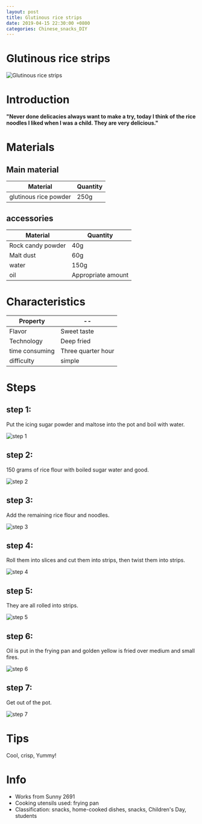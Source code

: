 ```yaml
---
layout: post
title: Glutinous rice strips
date: 2019-04-15 22:30:00 +0800
categories: Chinese_snacks_DIY
---
```


# Glutinous rice strips

![Glutinous rice strips]({{site.baseurl}}/img/401550/401550.jpg)

# Introduction

**"Never done delicacies always want to make a try, today I think of the rice noodles I liked when I was a child. They are very delicious."**

# Materials


## Main material

Material|Quantity
--|--
glutinous rice powder|250g

## accessories

Material|Quantity
--|--
Rock candy powder|40g
Malt dust|60g
water|150g
oil|Appropriate amount

# Characteristics

Property|--
--|--
Flavor|Sweet taste
Technology|Deep fried
time consuming|Three quarter hour
difficulty|simple

# Steps

## step 1:

Put the icing sugar powder and maltose into the pot and boil with water.

![step 1]({{site.baseurl}}/img/401550/1.jpg)

## step 2:

150 grams of rice flour with boiled sugar water and good.

![step 2]({{site.baseurl}}/img/401550/2.jpg)

## step 3:

Add the remaining rice flour and noodles.

![step 3]({{site.baseurl}}/img/401550/3.jpg)

## step 4:

Roll them into slices and cut them into strips, then twist them into strips.

![step 4]({{site.baseurl}}/img/401550/4.jpg)

## step 5:

They are all rolled into strips.

![step 5]({{site.baseurl}}/img/401550/5.jpg)

## step 6:

Oil is put in the frying pan and golden yellow is fried over medium and small fires.

![step 6]({{site.baseurl}}/img/401550/6.jpg)

## step 7:

Get out of the pot.

![step 7]({{site.baseurl}}/img/401550/7.jpg)

# Tips

Cool, crisp, Yummy!

# Info

- Works from Sunny 2691
- Cooking utensils used: frying pan
- Classification: snacks, home-cooked dishes, snacks, Children's Day, students